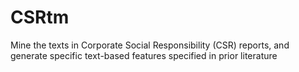 # CSRtm
Mine the texts in Corporate Social Responsibility (CSR) reports, and generate specific text-based features specified in prior literature
